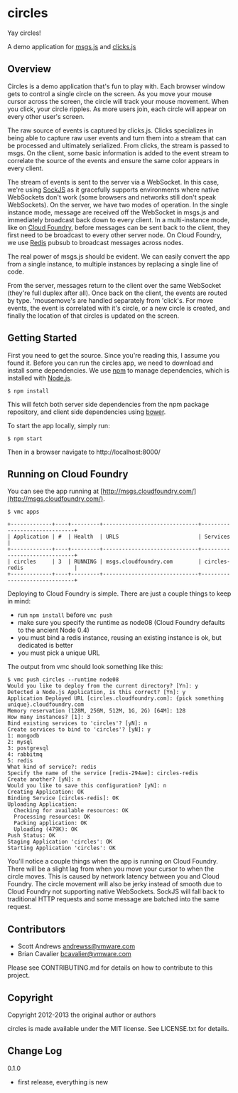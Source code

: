 # circles

Yay circles!

A demo application for [msgs.js][] and [clicks.js][]


## Overview

Circles is a demo application that's fun to play with. Each browser window gets to control a single circle on the screen. As you move your mouse cursor across the screen, the circle will track your mouse movement. When you click, your circle ripples. As more users join, each circle will appear on every other user's screen.

The raw source of events is captured by clicks.js. Clicks specializes in being able to capture raw user events and turn them into a stream that can be processed and ultimately serialized. From clicks, the stream is passed to msgs. On the client, some basic information is added to the event stream to correlate the source of the events and ensure the same color appears in every client.

The stream of events is sent to the server via a WebSocket. In this case, we're using [SockJS][] as it gracefully supports environments where native WebSockets don't work (some browsers and networks still don't speak WebSockets). On the server, we have two modes of operation. In the single instance mode, message are received off the WebSocket in msgs.js and immediately broadcast back down to every client. In a multi-instance mode, like on [Cloud Foundry][], before messages can be sent back to the client, they first need to be broadcast to every other server node. On Cloud Foundry, we use [Redis][] pubsub to broadcast messages across nodes.

The real power of msgs.js should be evident. We can easily convert the app from a single instance, to multiple instances by replacing a single line of code.

From the server, messages return to the client over the same WebSocket (they're full duplex after all). Once back on the client, the events are routed by type. 'mousemove's are handled separately from 'click's. For move events, the event is correlated with it's circle, or a new circle is created, and finally the location of that circles is updated on the screen.


## Getting Started

First you need to get the source. Since you're reading this, I assume you found it.  Before you can run the circles app, we need to download and install some dependencies.  We use [npm][] to manage dependencies, which is installed with [Node.js][].

    $ npm install

This will fetch both server side dependencies from the npm package repository, and client side dependencies using [bower][].

To start the app locally, simply run:

    $ npm start

Then in a browser navigate to http://localhost:8000/


## Running on Cloud Foundry

You can see the app running at [http://msgs.cloudfoundry.com/](http://msgs.cloudfoundry.com/).

    $ vmc apps
    
    +-------------+----+---------+------------------------------+------------------------------+
    | Application | #  | Health  | URLS                         | Services                     |
    +-------------+----+---------+------------------------------+------------------------------+
    | circles     | 3  | RUNNING | msgs.cloudfoundry.com        | circles-redis                |
    +-------------+----+---------+------------------------------+------------------------------+

Deploying to Cloud Foundry is simple.  There are just a couple things to keep in mind:
* run `npm install` before `vmc push`
* make sure you specify the runtime as node08 (Cloud Foundry defaults to the ancient Node 0.4)
* you must bind a redis instance, reusing an existing instance is ok, but dedicated is better
* you must pick a unique URL

The output from vmc should look something like this:

    $ vmc push circles --runtime node08
    Would you like to deploy from the current directory? [Yn]: y
    Detected a Node.js Application, is this correct? [Yn]: y
    Application Deployed URL [circles.cloudfoundry.com]: {pick something unique}.cloudfoundry.com
    Memory reservation (128M, 256M, 512M, 1G, 2G) [64M]: 128
    How many instances? [1]: 3
    Bind existing services to 'circles'? [yN]: n
    Create services to bind to 'circles'? [yN]: y
    1: mongodb
    2: mysql
    3: postgresql
    4: rabbitmq
    5: redis
    What kind of service?: redis
    Specify the name of the service [redis-294ae]: circles-redis
    Create another? [yN]: n
    Would you like to save this configuration? [yN]: n
    Creating Application: OK
    Binding Service [circles-redis]: OK
    Uploading Application:
      Checking for available resources: OK
      Processing resources: OK
      Packing application: OK
      Uploading (479K): OK
    Push Status: OK
    Staging Application 'circles': OK
    Starting Application 'circles': OK

You'll notice a couple things when the app is running on Cloud Foundry. There will be a slight lag from when you move your cursor to when the circle moves. This is caused by network latency between you and Cloud Foundry. The circle movement will also be jerky instead of smooth due to Cloud Foundry not supporting native WebSockets. SockJS will fall back to traditional HTTP requests and some message are batched into the same request.


Contributors
------------

- Scott Andrews <andrewss@vmware.com>
- Brian Cavalier <bcavalier@vmware.com>

Please see CONTRIBUTING.md for details on how to contribute to this project.


Copyright
---------

Copyright 2012-2013 the original author or authors

circles is made available under the MIT license. See LICENSE.txt for details.


Change Log
----------

0.1.0
- first release, everything is new


[msgs.js]: https://github.com/cujojs/msgs
[clicks.js]: https://github.com/s2js/clicks
[SockJS]: http://sockjs.org/
[Cloud Foundry]: http://www.cloudfoundry.com/
[Redis]: http://redis.io/
[npm]: https://npmjs.org/
[Node.js]: http://nodejs.org/
[bower]: http://twitter.github.com/bower/
